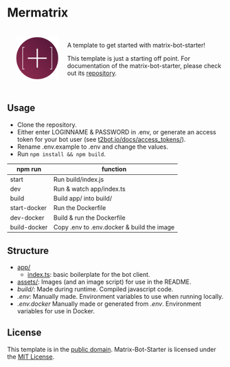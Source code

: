 # Mermatrix


<span>
<img src="assets/matrix-bot-starter-starter.png" align="left" style="width:100px;height: 100px; margin: 20px;">
<br>

A template to get started with matrix-bot-starter!

This template is just a starting off point. For documentation of the matrix-bot-starter, please check out its [repository](https://github.com/Denperidge-Redpencil/Matrix-Bot-Starter).

</span>

<br clear="both">

## Usage
- Clone the repository.
- Either enter LOGINNAME & PASSWORD in .env, or generate an access token for your bot user (see [t2bot.io/docs/access_tokens/](https://t2bot.io/docs/access_tokens/)).
- Rename .env.example to .env and change the values.
- Run `npm install && npm build`.


|    npm run   |                   function                 |
| ------------ | ------------------------------------------ |
| start        | Run build/index.js                         |
| dev          | Run & watch app/index.ts                   |
| build        | Build app/ into build/                     |
| start-docker | Run the Dockerfile                         |
| dev-docker   | Build & run the Dockerfile                 |
| build-docker | Copy .env to .env.docker & build the image |

## Structure
- [app/](app/)
    - [index.ts](app/index.ts): basic boilerplate for the bot client.
- [assets/](assets/): Images (and an image script) for use in the README.
- *build/*: Made during runtime. Compiled javascript code.
- *.env*: Manually made. Environment variables to use when running locally.
- *.env.docker* Manually made or generated from *.env*. Environment variables for use in Docker.

## License
This template is in the [public domain](LICENSE). Matrix-Bot-Starter is licensed under the [MIT License](https://github.com/Denperidge-Redpencil/Matrix-Bot-Starter/blob/main/LICENSE).

